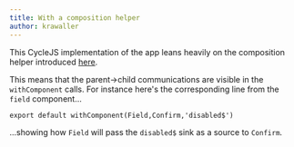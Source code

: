 ```yaml
---
title: With a composition helper
author: krawaller
---
```


This CycleJS implementation of the app leans heavily on the composition helper introduced [here](https://twitter.com/krawaller/status/743150786117517312).

This means that the parent->child communications are visible in the `withComponent` calls. For instance here's the corresponding line from the `field` component...

```
export default withComponent(Field,Confirm,'disabled$')
```

...showing how `Field` will pass the `disabled$` sink as a source to `Confirm`.

